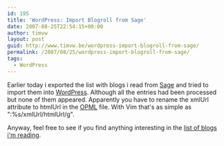 ```yaml
---
id: 195
title: 'WordPress: Import Blogroll from Sage'
date: 2007-08-25T22:54:15+00:00
author: timvw
layout: post
guid: http://www.timvw.be/wordpress-import-blogroll-from-sage/
permalink: /2007/08/25/wordpress-import-blogroll-from-sage/
tags:
  - WordPress
---
```

Earlier today i exported the list with blogs i read from [Sage](http://sage.mozdev.org/) and tried to import them into [WordPress](http://wordpress.org). Although all the entries had been processed but none of them appeared. Apparently you have to rename the xmlUrl attribute to htmlUrl in the [OPML](http://en.wikipedia.org/wiki/OPML) file. With Vim that's as simple as ":%s/xmlUrl/htmlUrl/g".

Anyway, feel free to see if you find anything interesting in the [list of blogs i'm reading](http://www.timvw.be/wp-links-opml.php).
